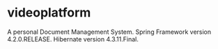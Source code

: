 # videoplatform
 A personal Document Management System.
 Spring Framework version 4.2.0.RELEASE.
 Hibernate version 4.3.11.Final.
